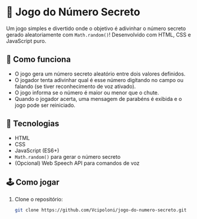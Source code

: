 # 🎯 Jogo do Número Secreto

Um jogo simples e divertido onde o objetivo é adivinhar o número secreto gerado aleatoriamente com `Math.random()`! Desenvolvido com HTML, CSS e JavaScript puro.

## 🧠 Como funciona

- O jogo gera um número secreto aleatório entre dois valores definidos.
- O jogador tenta adivinhar qual é esse número digitando no campo ou falando (se tiver reconhecimento de voz ativado).
- O jogo informa se o número é maior ou menor que o chute.
- Quando o jogador acerta, uma mensagem de parabéns é exibida e o jogo pode ser reiniciado.

## 🚀 Tecnologias

- HTML
- CSS
- JavaScript (ES6+)
- `Math.random()` para gerar o número secreto
- (Opcional) Web Speech API para comandos de voz

## 🕹️ Como jogar

1. Clone o repositório:
   ```bash
   git clone https://github.com/Vcipoloni/jogo-do-numero-secreto.git
